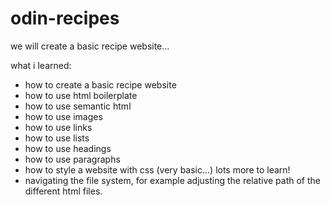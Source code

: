 # odin-recipes

we will create a basic recipe website...


what i learned: 
- how to create a basic recipe website
- how to use html boilerplate
- how to use semantic html
- how to use images
- how to use links
- how to use lists
- how to use headings
- how to use paragraphs
- how to style a website with css (very basic...) lots more to learn!
- navigating the file system, for example adjusting the relative path of the different html files.
